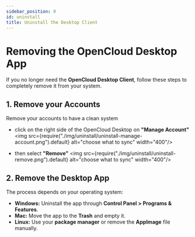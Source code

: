```yaml
---
sidebar_position: 9
id: uninstall
title: Uninstall the Desktop Client
---
```


# Removing the OpenCloud Desktop App

If you no longer need the **OpenCloud Desktop Client**, follow these steps to completely remove it from your system.

## 1. Remove your Accounts
Remove your accounts to have a clean system

- click on the right side of the OpenCloud Desktop on  **"Manage Account"** 
<img src={require("./img/uninstall/uninstall-manage-account.png").default} alt="choose what to sync" width="400"/>

- then select **"Remove"**
<img src={require("./img/uninstall/uninstall-remove.png").default} alt="choose what to sync" width="400"/>

## 2. Remove the Desktop App
The process depends on your operating system:

- **Windows:** Uninstall the app through **Control Panel > Programs & Features**.  
- **Mac:** Move the app to the **Trash** and empty it.  
- **Linux:** Use your **package manager** or remove the **AppImage** file manually.

